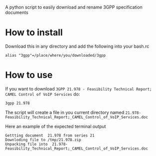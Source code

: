 A python script to easily download and rename 3GPP specification documents

# How to install

Download this in any directory and add the following into your bash.rc

```
alias "3gpp"=/place/where/you/downloaded/3gpp
```

# How to use

If you want to download `3GPP 21.978 - Feasibility Technical Report; CAMEL Control of VoIP Services` do:

```
3gpp 21.978
```

The script will create a file in you current directory named `21.978-Feasibility_Technical_Report;_CAMEL_Control_of_VoIP_Services.doc`

Here an example of the expected terminal output

```
Gettting document  21.978 from series 21
Downloding file to /tmp/21.978.zip
Unpacking file into  21.978-Feasibility_Technical_Report;_CAMEL_Control_of_VoIP_Services.doc
```
